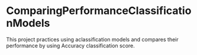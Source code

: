 # ComparingPerformanceClassificationModels
This project practices using aclassification models and compares their performance by using Accuracy classification score.
